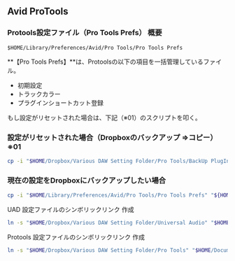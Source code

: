 ## Avid ProTools
### Protools設定ファイル（Pro Tools Prefs） 概要

`$HOME/Library/Preferences/Avid/Pro Tools/Pro Tools Prefs`

**【Pro Tools Prefs】**は、Protoolsの以下の項目を一括管理しているファイル。

- 初期設定
- トラックカラー
- プラグインショートカット登録

もし設定がリセットされた場合は、下記（※01）のスクリプトを叩く。





### 設定がリセットされた場合（Dropboxのバックアップ =>コピー）※01
```bash
cp -i "$HOME/Dropbox/Various DAW Setting Folder/Pro Tools/BackUp PlugIn Short Cut/Pro Tools Prefs" "$HOME/Library/Preferences/Avid/Pro\ Tools/"
```
### 現在の設定をDropboxにバックアップしたい場合
```bash
cp -i "$HOME/Library/Preferences/Avid/Pro Tools/Pro Tools Prefs" "${HOME}/Dropbox/Various DAW Setting Folder/Pro Tools/BackUp PlugIn Short Cut/Pro Tools Prefs"
```

UAD 設定ファイルのシンボリックリンク 作成

```bash
ln -s "$HOME/Dropbox/Various DAW Setting Folder/Universal Audio" "$HOME/Documents/Universal Audio"
```




Protools 設定ファイルのシンボリックリンク 作成
```bash
ln -s "$HOME/Dropbox/Various DAW Setting Folder/Pro Tools" "$HOME/Documents/Pro Tools" 
```

